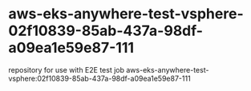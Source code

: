 # aws-eks-anywhere-test-vsphere-02f10839-85ab-437a-98df-a09ea1e59e87-111
repository for use with E2E test job aws-eks-anywhere-test-vsphere:02f10839-85ab-437a-98df-a09ea1e59e87-111
